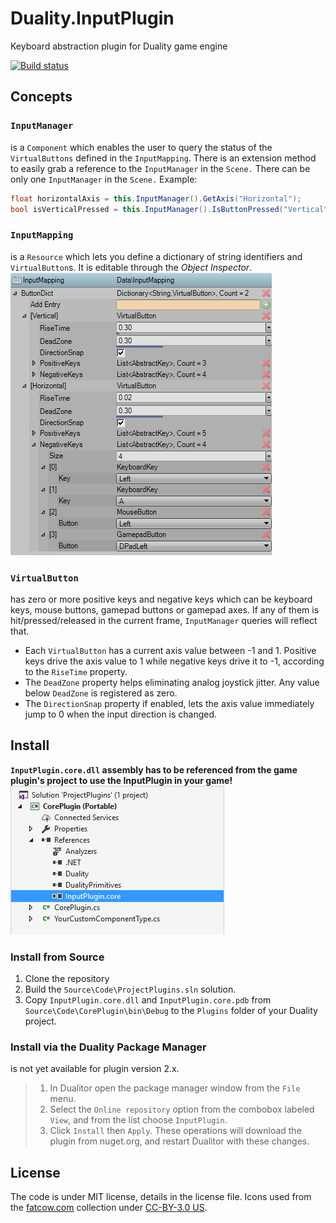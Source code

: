# Duality.InputPlugin
Keyboard abstraction plugin for Duality game engine

[![Build status](https://ci.appveyor.com/api/projects/status/mytku45mcv8mjjb3?svg=true)](https://ci.appveyor.com/project/mfep/duality-inputplugin)

## Concepts

### `InputManager`
is a `Component` which enables the user to query the status of the `VirtualButtons`  defined in the `InputMapping`. There is an extension method to easily grab a reference to the `InputManager` in the `Scene.` There can be only one `InputManager` in the `Scene.` Example:
```csharp
float horizontalAxis = this.InputManager().GetAxis("Horizontal");
bool isVerticalPressed = this.InputManager().IsButtonPressed("Vertical");
```

### `InputMapping`
is a `Resource` which lets you define a dictionary of string identifiers and `VirtualButton`s. It is editable through the *Object Inspector*.
![Input mapping in inspector](readme_images/inputMapping.png?raw=true)

### `VirtualButton`
has zero or more positive keys and negative keys which can be keyboard keys, mouse buttons, gamepad buttons or gamepad axes. If any of them is hit/pressed/released in the current frame, `InputManager` queries will reflect that.

- Each `VirtualButton` has a current axis value between -1 and 1. Positive keys drive the axis value to 1 while negative keys drive it to -1, according to the `RiseTime` property.
- The `DeadZone` property helps eliminating analog joystick jitter. Any value below `DeadZone` is registered as zero.
- The `DirectionSnap` property if enabled, lets the axis value immediately jump to 0 when the input direction is changed. 

## Install
**`InputPlugin.core.dll` assembly has to be referenced from the game plugin's project to use the InputPlugin in your game!**
![Reference assembly](readme_images/reference.png?raw=true)

### Install from Source
1. Clone the repository
2. Build the `Source\Code\ProjectPlugins.sln` solution.
3. Copy `InputPlugin.core.dll` and `InputPlugin.core.pdb` from `Source\Code\CorePlugin\bin\Debug` to the `Plugins` folder of your Duality project.

### Install via the Duality Package Manager
is not yet available for plugin version 2.x.
> 1. In Dualitor open the package manager window from the `File` menu.
> 2. Select the `Online repository` option from the combobox labeled `View`, and from the list choose `InputPlugin`.
> 3. Click `Install` then `Apply`. These operations will download the plugin from nuget.org, and restart Dualitor with these changes.

## License
The code is under MIT license, details in the license file.
Icons used from the [fatcow.com](http://www.fatcow.com/free-icons) collection under [CC-BY-3.0 US](http://creativecommons.org/licenses/by/3.0/us/).
